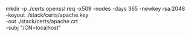 mkdir -p ./certs
openssl req -x509 -nodes -days 365 -newkey rsa:2048 \
    -keyout ./stack/certs/apache.key \
    -out ./stack/certs/apache.crt \
    -subj "/CN=localhost"
